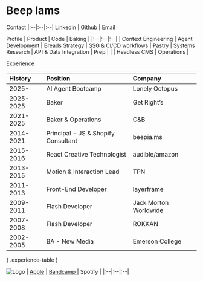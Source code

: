 # Beep Iams

Contact
|:--|:--|:--|
[ Linkedin](https://www.linkedin.com/in/beepiams) | [ Github ](https://github.com/bpms-hub) | [ Email ](mailto:beepiams@gmail.com)

Profile
| Product | Code | Baking |
|:--|:--|:--|
| Context Engineering | Agent Development | Breads
Strategy | SSG & CI/CD workflows | Pastry
| Systems Research | API & Data Integration | Prep |
| | Headless CMS | Operations |

Experience

| History   | Position                            | Company               |
| :-------- | :---------------------------------- | :-------------------- |
| 2025-     | AI Agent Bootcamp                   | Lonely Octopus        |
| 2025-2025 | Baker                               | Get Right’s           |
| 2021-2025 | Baker & Operations                  | C&B                   |
| 2014-2021 | Principal - JS & Shopify Consultant | beepia.ms             |
| 2015-2016 | React Creative Technologist         | audible/amazon        |
| 2013-2015 | Motion & Interaction Lead           | TPN                   |
| 2011-2013 | Front-End Developer                 | layerframe            |
| 2009-2011 | Flash Developer                     | Jack Morton Worldwide |
| 2007-2008 | Flash Developer                     | ROKKAN                |
| 2002-2005 | BA - New Media                      | Emerson College       |

{ .experience-table }

![Logo](../img/bpms_128.svg)
| [ Apple](https://music.apple.com/us/artist/bpms/1479806898) | [ Bandcamp ](https://bpms.bandcamp.com) | Spotify |
|:--|:--|:--|
